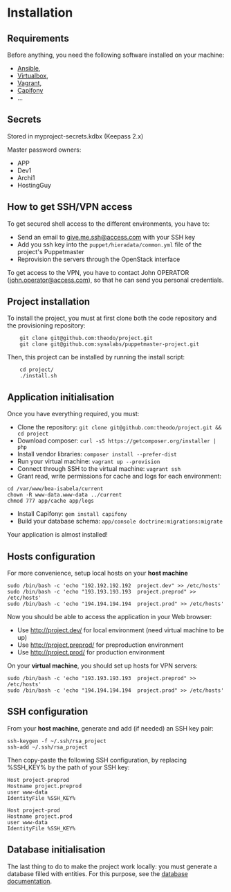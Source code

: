 Installation
============

Requirements
------------

Before anything, you need the following software installed on your machine:

  * [Ansible](http://docs.ansible.com/intro_installation.html),
  * [Virtualbox](https://www.virtualbox.org/wiki/Linux_Downloads),
  * [Vagrant](https://www.vagrantup.com/downloads.html),
  * [Capifony](http://capifony.org/)
  * ...

Secrets
-------

Stored in myproject-secrets.kdbx (Keepass 2.x)

Master password owners:
 * APP
 * Dev1
 * Archi1
 * HostingGuy

How to get SSH/VPN access
---------------------
To get secured shell access to the different environments, you have to:
  - Send an email to give.me.ssh@access.com with your SSH key
  - Add you ssh key into the `puppet/hieradata/common.yml` file of the project's Puppetmaster
  - Reprovision the servers through the OpenStack interface

To get access to the VPN, you have to contact John OPERATOR (john.operator@access.com),
so that he can send you personal credentials.


Project installation
--------------------
To install the project, you must at first clone both the code repository and the provisioning repository:
```
    git clone git@github.com:theodo/project.git
    git clone git@github.com:synalabs/puppetmaster-project.git
```

Then, this project can be installed by running the install script:
```
    cd project/
    ./install.sh
```


Application initialisation
--------------------------

Once you have everything required, you must:

  * Clone the repository: `git clone git@github.com:theodo/project.git && cd project`
  * Download composer: `curl -sS https://getcomposer.org/installer | php`
  * Install vendor libraries: `composer install --prefer-dist`
  * Run your virtual machine: `vagrant up --provision`
  * Connect through SSH to the virtual machine: `vagrant ssh`
  * Grant read, write permissions for cache and logs for each environment:
```
cd /var/www/bea-isabela/current
chown -R www-data.www-data ../current
chmod 777 app/cache app/logs
```
  * Install Capifony: `gem install capifony`
  * Build your database schema: `app/console doctrine:migrations:migrate`

Your application is almost installed!


Hosts configuration
-------------------

For more convenience, setup local hosts on your **host machine**

```
sudo /bin/bash -c 'echo "192.192.192.192  project.dev" >> /etc/hosts'
sudo /bin/bash -c 'echo "193.193.193.193  project.preprod" >> /etc/hosts'
sudo /bin/bash -c 'echo "194.194.194.194  project.prod" >> /etc/hosts'
```

Now you should be able to access the application in your Web browser:
  * Use http://project.dev/ for local environment (need virtual machine to be up)
  * Use http://project.preprod/ for preproduction environment
  * Use http://project.prod/ for production environment

On your **virtual machine**, you should set up hosts for VPN servers:
```
sudo /bin/bash -c 'echo "193.193.193.193  project.preprod" >> /etc/hosts'
sudo /bin/bash -c 'echo "194.194.194.194  project.prod" >> /etc/hosts'
```

SSH configuration
-----------------

From your **host machine**, generate and add (if needed) an SSH key pair:
```
ssh-keygen -f ~/.ssh/rsa_project
ssh-add ~/.ssh/rsa_project
```

Then copy-paste the following SSH configuration, by replacing %SSH_KEY% by the path of your SSH key:
```
Host project-preprod
Hostname project.preprod
user www-data
IdentityFile %SSH_KEY%

Host project-prod
Hostname project.prod
user www-data
IdentityFile %SSH_KEY%
```


Database initialisation
-----------------------

The last thing to do to make the project work locally: you must generate a database filled with entities.
For this purpose, see the [database documentation](data.md).
